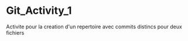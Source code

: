 # Git_Activity_1
Activite pour la creation d'un repertoire avec commits distincs pour deux fichiers
